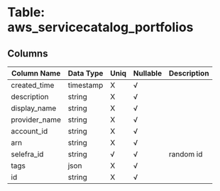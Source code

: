 # Table: aws_servicecatalog_portfolios

## Columns 

|  Column Name   |  Data Type  | Uniq | Nullable | Description | 
|  ----  | ----  | ----  | ----  | ---- | 
| created_time | timestamp | X | √ |  | 
| description | string | X | √ |  | 
| display_name | string | X | √ |  | 
| provider_name | string | X | √ |  | 
| account_id | string | X | √ |  | 
| arn | string | X | √ |  | 
| selefra_id | string | √ | √ | random id | 
| tags | json | X | √ |  | 
| id | string | X | √ |  | 


